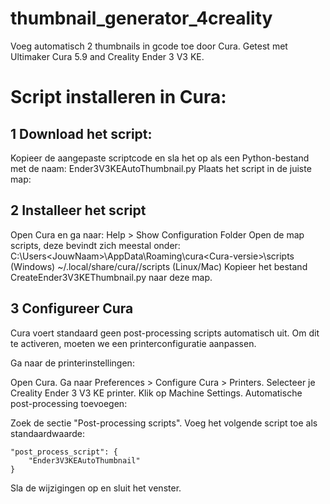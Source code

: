 # thumbnail_generator_4creality
Voeg automatisch 2 thumbnails in gcode toe door Cura.
Getest met Ultimaker Cura 5.9 and Creality Ender 3 V3 KE.
 
# Script installeren in Cura:
## 1 Download het script:
Kopieer de aangepaste scriptcode en sla het op als een Python-bestand met de naam:
Ender3V3KEAutoThumbnail.py
Plaats het script in de juiste map:

## 2 Installeer het script
Open Cura en ga naar:
Help > Show Configuration Folder
Open de map scripts, deze bevindt zich meestal onder:
C:\Users\<JouwNaam>\AppData\Roaming\cura\<Cura-versie>\scripts (Windows)
~/.local/share/cura/<Cura-versie>/scripts (Linux/Mac)
Kopieer het bestand CreateEnder3V3KEThumbnail.py naar deze map.

## 3 Configureer Cura
Cura voert standaard geen post-processing scripts automatisch uit. Om dit te activeren, moeten we een printerconfiguratie aanpassen.

Ga naar de printerinstellingen:

Open Cura.
Ga naar Preferences > Configure Cura > Printers.
Selecteer je Creality Ender 3 V3 KE printer.
Klik op Machine Settings.
Automatische post-processing toevoegen:

Zoek de sectie "Post-processing scripts".
Voeg het volgende script toe als standaardwaarde:
```
"post_process_script": {
    "Ender3V3KEAutoThumbnail"
}
```
Sla de wijzigingen op en sluit het venster.
